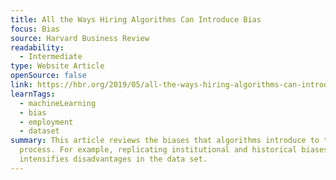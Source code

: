 ```yaml
---
title: All the Ways Hiring Algorithms Can Introduce Bias
focus: Bias
source: Harvard Business Review
readability:
  - Intermediate
type: Website Article
openSource: false
link: https://hbr.org/2019/05/all-the-ways-hiring-algorithms-can-introduce-bias
learnTags:
  - machineLearning
  - bias
  - employment
  - dataset
summary: This article reviews the biases that algorithms introduce to the hiring
  process. For example, replicating institutional and historical biases, which
  intensifies disadvantages in the data set.
---
```

